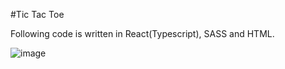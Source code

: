 #Tic Tac Toe

Following code is written in React(Typescript), SASS and HTML.

![image](https://user-images.githubusercontent.com/100687592/215352373-f62d8acc-3df5-404a-83e7-77930e18a578.png)

